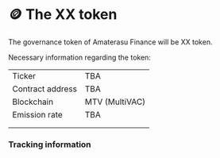 # 🪙 The XX token

The governance token of Amaterasu Finance will be XX token.



Necessary information regarding the token:

|                  |                |
| ---------------- | -------------- |
| Ticker           | TBA            |
| Contract address | TBA            |
| Blockchain       | MTV (MultiVAC) |
| Emission rate    | TBA            |
|                  |                |
|                  |                |

### Tracking information

